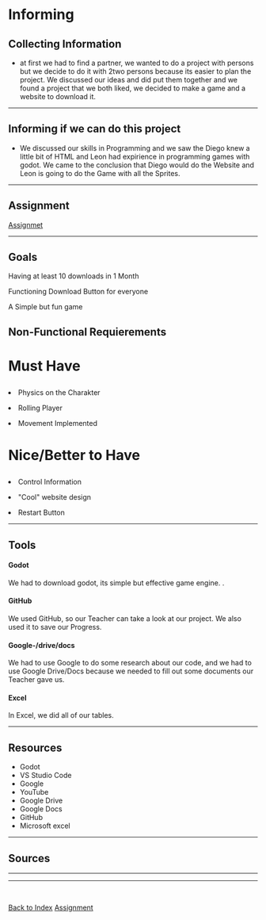 # Informing



## Collecting Information 

<ul><li> at first we had to find a partner, we wanted to do a project with persons but we decide to do it with 2two persons because its easier to plan the project. We discussed our ideas and did put them together and we found a project that we both liked, we decided to make a game and a website to download it.</li></ul>

<hr>

## Informing if we can do this project 

<ul><li> We discussed our skills in Programming and we saw the Diego knew a little bit of HTML and Leon had expirience in programming games with godot. We came to the conclusion that Diego would do the Website and Leon is going to do the Game with all the Sprites. </li></ul>

<hr>

## Assignment 
[Assignmet](https://github.com/dgdecorso/m431_ap24a_website-game/blob/main/assignementProposal.md)

<hr>

## Goals
Having at least 10 downloads in 1 Month
<p>Functioning Download Button for everyone</p>
<p>A Simple but fun game</p>

## Non-Functional Requierements
# <p>Must Have</p>

<p><li>Physics on the Charakter</li></p>
<p><li>Rolling Player</li></p>
<p><li>Movement Implemented</li></p>

# <p>Nice/Better to Have</p>

<p><li>Control Information</li></p>
<p><li>"Cool" website design</li></p>
<p><li>Restart Button</li></p>

<hr>

## Tools 

#### Godot
<p> We had to download godot, its simple but effective game engine. . </p>

#### GitHub
<p> We used GitHub, so our Teacher can take a look at our project. We also used it to save our Progress. </p>

#### Google-/drive/docs
<p> We had to use Google to do some research about our code, and we had to use Google Drive/Docs because we needed to fill out some documents our Teacher gave us. </p>

#### Excel
<p> In Excel, we did all of our tables. </p>


<hr>

## Resources 

<ul>
<li> Godot </li>
<li> VS Studio Code</li>
<li> Google </li>
<li> YouTube </li>
<li> Google Drive </li> 
<li> Google Docs </li> 
<li> GitHub </li> 
<li> Microsoft excel </li>
</ul>

<hr>

## Sources



<hr> 


<ul>

</ul>

<hr>

<br>

[Back to Index](README.md)
[Assignment](https://github.com/dgdecorso/m431_ap24a_website-game/blob/main/assignementProposal.md)
